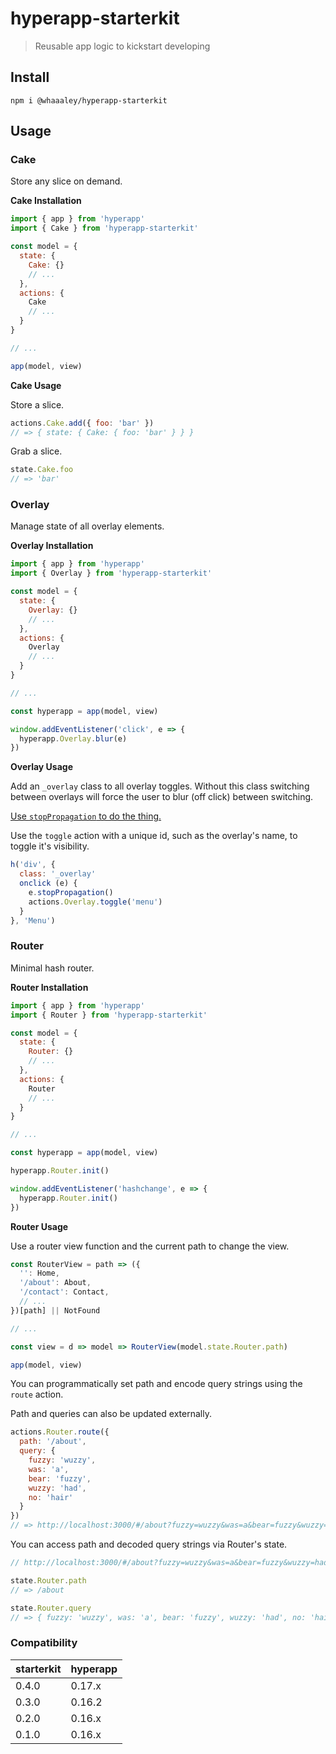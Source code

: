 # hyperapp-starterkit

> Reusable app logic to kickstart developing

## Install

```
npm i @whaaaley/hyperapp-starterkit
```

## Usage

### Cake

Store any slice on demand.

**Cake Installation**

```js
import { app } from 'hyperapp'
import { Cake } from 'hyperapp-starterkit'

const model = {
  state: {
    Cake: {}
    // ...
  },
  actions: {
    Cake
    // ...
  }
}

// ...

app(model, view)
```

**Cake Usage**

Store a slice.

```js
actions.Cake.add({ foo: 'bar' })
// => { state: { Cake: { foo: 'bar' } } }
```

Grab a slice.

```js
state.Cake.foo
// => 'bar'
```

### Overlay

Manage state of all overlay elements.

**Overlay Installation**

```js
import { app } from 'hyperapp'
import { Overlay } from 'hyperapp-starterkit'

const model = {
  state: {
    Overlay: {}
    // ...
  },
  actions: {
    Overlay
    // ...
  }
}

// ...

const hyperapp = app(model, view)

window.addEventListener('click', e => {
  hyperapp.Overlay.blur(e)
})
```

**Overlay Usage**

Add an `_overlay` class to all overlay toggles. Without this class switching between overlays will force the user to blur (off click) between switching.

[Use `stopPropagation` to do the thing.](https://developer.mozilla.org/en-US/docs/Web/API/Event/stopPropagation)

Use the `toggle` action with a unique id, such as the overlay's name, to toggle it's visibility.

```js
h('div', {
  class: '_overlay'
  onclick (e) {
    e.stopPropagation()
    actions.Overlay.toggle('menu')
  }
}, 'Menu')
```

### Router

Minimal hash router.

**Router Installation**

```js
import { app } from 'hyperapp'
import { Router } from 'hyperapp-starterkit'

const model = {
  state: {
    Router: {}
    // ...
  },
  actions: {
    Router
    // ...
  }
}

// ...

const hyperapp = app(model, view)

hyperapp.Router.init()

window.addEventListener('hashchange', e => {
  hyperapp.Router.init()
})
```

**Router Usage**

Use a router view function and the current path to change the view.

```js
const RouterView = path => ({
  '': Home,
  '/about': About,
  '/contact': Contact,
  // ...
})[path] || NotFound

// ...

const view = d => model => RouterView(model.state.Router.path)

app(model, view)
```

You can programmatically set path and encode query strings using the `route` action.

Path and queries can also be updated externally.

```js
actions.Router.route({
  path: '/about',
  query: {
    fuzzy: 'wuzzy',
    was: 'a',
    bear: 'fuzzy',
    wuzzy: 'had',
    no: 'hair'
  }
})
// => http://localhost:3000/#/about?fuzzy=wuzzy&was=a&bear=fuzzy&wuzzy=had&no=hair
```

You can access path and decoded query strings via Router's state.

```js
// http://localhost:3000/#/about?fuzzy=wuzzy&was=a&bear=fuzzy&wuzzy=had&no=hair

state.Router.path
// => /about

state.Router.query
// => { fuzzy: 'wuzzy', was: 'a', bear: 'fuzzy', wuzzy: 'had', no: 'hair' }
```

### Compatibility
| starterkit     | hyperapp       |
| :------------- | :------------- |
| 0.4.0          | 0.17.x         |
| 0.3.0          | 0.16.2         |
| 0.2.0          | 0.16.x         |
| 0.1.0          | 0.16.x         |

